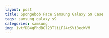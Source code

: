```yaml
---
layout: post
title: Spongebob Face Samsung Galaxy S9 Case
tags: samsung galaxy s9
categories: samsung
img: 1vtfDB4qPhdBGl23TliLFJ4cSVi8ecWVM
---
```

